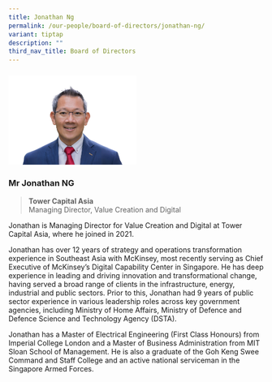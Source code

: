 ```yaml
---
title: Jonathan Ng
permalink: /our-people/board-of-directors/jonathan-ng/
variant: tiptap
description: ""
third_nav_title: Board of Directors
---
```

<p></p>
<h3></h3>
<div class="isomer-image-wrapper">
<img style="width: 50%;" height="auto" width="100%" alt="" src="/images/Jonathan__1_.png">
</div>
<h3><strong>Mr Jonathan NG</strong></h3>
<blockquote>
<p><strong>Tower Capital Asia</strong>
<br>Managing Director, Value Creation and Digital</p>
</blockquote>
<p>Jonathan is Managing Director for Value Creation and Digital at Tower
Capital Asia, where he joined in 2021.</p>
<p>Jonathan has over 12 years of strategy and operations transformation experience
in Southeast Asia with McKinsey, most recently serving as Chief Executive
of McKinsey’s Digital Capability Center in Singapore. He has deep experience
in leading and driving innovation and transformational change, having served
a broad range of clients in the infrastructure, energy, industrial and
public sectors. Prior to this, Jonathan had 9 years of public sector experience
in various leadership roles across key government agencies, including Ministry
of Home Affairs, Ministry of Defence and Defence Science and Technology
Agency (DSTA).</p>
<p>Jonathan has a Master of Electrical Engineering (First Class Honours)
from Imperial College London and a Master of Business Administration from
MIT Sloan School of Management. He is also a graduate of the Goh Keng Swee
Command and Staff College and an active national serviceman in the Singapore
Armed Forces.</p>